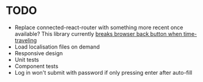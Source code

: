 # TODO

* Replace connected-react-router with something more recent once available? This library currently [breaks browser back button when time-traveling](https://github.com/ReactTraining/react-router/commit/9c69957c2fc34920b3b6761bdb983d0f13320d79#commitcomment-20862310)
* Load localisation files on demand
* Responsive design
* Unit tests
* Component tests
* Log in won't submit with password if only pressing enter after auto-fill
